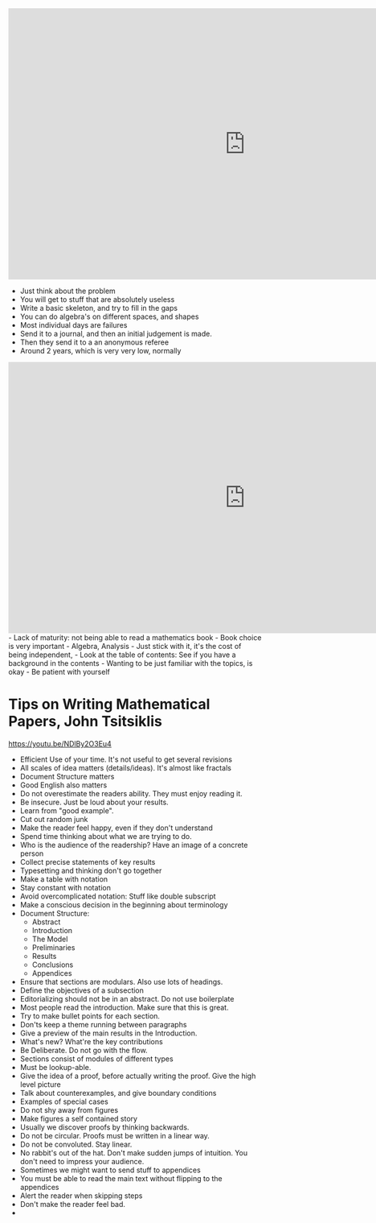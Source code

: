 <iframe width="942" height="539" src="https://www.youtube.com/embed/yckPYJgjXeY" title="Writing a math research paper: start to finish!" frameborder="0" allow="accelerometer; autoplay; clipboard-write; encrypted-media; gyroscope; picture-in-picture; web-share" allowfullscreen></iframe>

- Just think about the problem
- You will get to stuff that are absolutely useless
- Write a basic skeleton, and try to fill in the gaps
- You can do algebra's on different spaces, and shapes
- Most individual days are failures
- Send it to a journal, and then an initial judgement is made. 
- Then they send it to a an anonymous referee
- Around 2 years, which is very very low, normally

<iframe width="942" height="539" src="https://www.youtube.com/embed/bBDyYePEGHM" title="Tips for independently studying mathematics" frameborder="0" allow="accelerometer; autoplay; clipboard-write; encrypted-media; gyroscope; picture-in-picture; web-share" allowfullscreen></iframe>
- Lack of maturity: not being able to read a mathematics book
- Book choice is very important
- Algebra, Analysis
- Just stick with it, it's the cost of being independent,
- Look at the table of contents: See if you have a background in the contents
- Wanting to be just familiar with the topics, is okay
- Be patient with yourself

# Tips on Writing Mathematical Papers, John Tsitsiklis
https://youtu.be/NDlBy2O3Eu4
- Efficient Use of your time. It's not useful to get several revisions
- All scales of idea matters (details/ideas). It's almost like fractals
- Document Structure matters
- Good English also matters
- Do not overestimate the readers ability. They must enjoy reading it.
- Be insecure. Just be loud about your results.
- Learn from "good example".
- Cut out random junk
- Make the reader feel happy, even if they don't understand
- Spend time thinking about what we are trying to do.
- Who is the audience of the readership? Have an image of a concrete person
- Collect precise statements of key results
- Typesetting and thinking don't go together
- Make a table with notation
- Stay constant with notation
- Avoid overcomplicated notation: Stuff like double subscript
- Make a conscious decision in the beginning about terminology
- Document Structure: 
	- Abstract
	- Introduction
	- The Model
	- Preliminaries
	- Results
	- Conclusions
	- Appendices
- Ensure that sections are modulars. Also use lots of headings. 
- Define the objectives of a subsection
- Editorializing should not be in an abstract. Do not use boilerplate
- Most people read the introduction. Make sure that this is great.
- Try to make bullet points for each section. 
- Don'ts keep a theme running between paragraphs
- Give a preview of the main results in the Introduction.
- What's new? What're the key contributions
- Be Deliberate. Do not go with the flow.
- Sections consist of modules of different types
- Must be lookup-able.
- Give the idea of a proof, before actually writing the proof. Give the high level picture
- Talk about counterexamples, and give boundary conditions
- Examples of special cases
- Do not shy away from figures
- Make figures a self contained story
- Usually we discover proofs by thinking backwards. 
- Do not be circular. Proofs must be written in a linear way. 
- Do not be convoluted. Stay linear.
- No rabbit's out of the hat. Don't make sudden jumps of intuition. You don't need to impress your audience. 
- Sometimes we might want to send stuff to appendices
- You must be able to read the main text without flipping to the appendices
- Alert the reader when skipping steps
- Don't make the reader feel bad.
- 